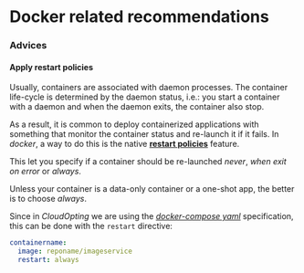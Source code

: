 # Docker related recommendations


### Advices

#### Apply restart policies

Usually, containers are associated with daemon processes. The container life-cycle is determined by the daemon status, i.e.: you start a container with a daemon and when the daemon exits, the container also stop.

As a result, it is common to deploy containerized applications with something that monitor the container status and re-launch it if it fails. In _docker_, a way to do this is the native [__restart policies__](http://docs.docker.com/engine/reference/run/#restart-policies-restart) feature.

This let you specify if a container should be re-launched _never_, _when exit on error_ or _always_.

Unless your container is a data-only container or a one-shot app, the better is to choose _always_.

Since in _CloudOpting_ we are using the [_docker-compose yaml_](http://docs.docker.com/compose/compose-file/#cpu-shares-cpuset-domainname-entrypoint-hostname-ipc-mac-address-mem-limit-memswap-limit-privileged-read-only-restart-stdin-open-tty-user-working-dir) specification, this can be done with the `restart` directive:

```yaml
containername:
  image: reponame/imageservice
  restart: always
```
